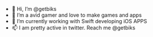 - 👋 Hi, I’m @getbiks
- 👀 I’m a avid gamer and love to make games and apps
- 🌱 I’m currently working with Swift developing iOS APPS
- 📫 I am pretty active in twitter. Reach me @getbiks
